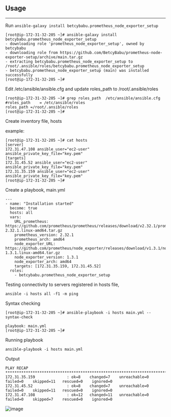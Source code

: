 ## Usage
------------------

Run ```ansible-galaxy install betcybabu.prometheus_node_exporter_setup```

```
[root@ip-172-31-32-205 ~]# ansible-galaxy install betcybabu.prometheus_node_exporter_setup
- downloading role 'prometheus_node_exporter_setup', owned by betcybabu
- downloading role from https://github.com/BetcyBabu/prometheus-node-exporter-setup/archive/main.tar.gz
- extracting betcybabu.prometheus_node_exporter_setup to /root/.ansible/roles/betcybabu.prometheus_node_exporter_setup
- betcybabu.prometheus_node_exporter_setup (main) was installed successfully
[root@ip-172-31-32-205 ~]#
```

Edit /etc/ansible/ansible.cfg and update roles_path to /root/.ansible/roles

```
[root@ip-172-31-32-205 ~]# grep roles_path  /etc/ansible/ansible.cfg
#roles_path    = /etc/ansible/roles
roles_path =/root/.ansible/roles
[root@ip-172-31-32-205 ~]#
```

Create inventory file, hosts

example: 

```
[root@ip-172-31-32-205 ~]# cat hosts
[server]
172.31.47.108 ansible_user="ec2-user" ansible_private_key_file="key.pem"
[targets]
172.31.45.52 ansible_user="ec2-user" ansible_private_key_file="key.pem"
172.31.35.159 ansible_user="ec2-user" ansible_private_key_file="key.pem"
[root@ip-172-31-32-205 ~]#
````

Create a playbook, main.yml 

```
---
- name: "Installation started"
  become: true
  hosts: all
  vars:
    URL_prometheus: https://github.com/prometheus/prometheus/releases/download/v2.32.1/prometheus-2.32.1.linux-amd64.tar.gz
    prometheus_version: 2.32.1
    prometheus_arch: amd64
    node_exporter_URL: https://github.com/prometheus/node_exporter/releases/download/v1.3.1/node_exporter-1.3.1.linux-amd64.tar.gz
    node_exporter_version: 1.3.1
    node_exporter_arch: amd64
    targets: [172.31.35.159, 172.31.45.52]
  roles:
    - betcybabu.prometheus_node_exporter_setup

```

Testing connectivity to servers registered in hosts file,

```
ansible -i hosts all -f1 -m ping
```

Syntax checking

```
[root@ip-172-31-32-205 ~]# ansible-playbook -i hosts main.yml --syntax-check

playbook: main.yml
[root@ip-172-31-32-205 ~]#
```

Running playbook

```
ansible-playbook -i hosts main.yml
```

Output

```
PLAY RECAP **********************************************************************************************************************************************************************************
172.31.35.159              : ok=8    changed=7    unreachable=0    failed=0    skipped=11   rescued=0    ignored=0
172.31.45.52               : ok=8    changed=7    unreachable=0    failed=0    skipped=11   rescued=0    ignored=0
172.31.47.108              : ok=12   changed=11   unreachable=0    failed=0    skipped=7    rescued=0    ignored=0
```


![image](https://user-images.githubusercontent.com/23291976/148403502-b0135ac5-3eba-43d0-b76f-262a1d7c23d1.png)








